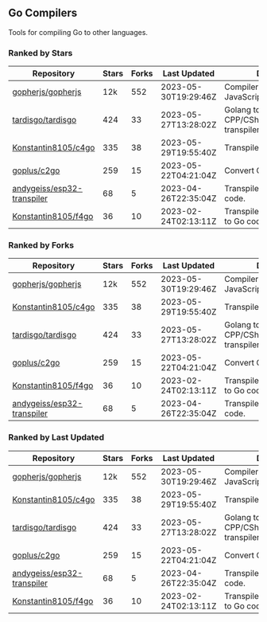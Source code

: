 ## Go Compilers

Tools for compiling Go to other languages.

### Ranked by Stars

| Repository | Stars | Forks | Last Updated | Description | 
|------------|-------|-------|--------------|-------------|
| [gopherjs/gopherjs](https://github.com/gopherjs/gopherjs) | 12k | 552 | 2023-05-30T19:29:46Z |  Compiler from Go to JavaScript. |
| [tardisgo/tardisgo](https://github.com/tardisgo/tardisgo) | 424 | 33 | 2023-05-27T13:28:02Z |  Golang to Haxe to CPP/CSharp/Java/JavaScript transpiler. |
| [Konstantin8105/c4go](https://github.com/Konstantin8105/c4go) | 335 | 38 | 2023-05-29T19:55:40Z |  Transpile C code to Go code. |
| [goplus/c2go](https://github.com/goplus/c2go) | 259 | 15 | 2023-05-22T04:21:04Z |  Convert C code to Go code. |
| [andygeiss/esp32-transpiler](https://github.com/andygeiss/esp32-transpiler) | 68 | 5 | 2023-04-26T22:35:04Z |  Transpile Go into Arduino code. |
| [Konstantin8105/f4go](https://github.com/Konstantin8105/f4go) | 36 | 10 | 2023-02-24T02:13:11Z |  Transpile FORTRAN 77 code to Go code. |

### Ranked by Forks

| Repository | Stars | Forks | Last Updated | Description | 
|------------|-------|-------|--------------|-------------|
| [gopherjs/gopherjs](https://github.com/gopherjs/gopherjs) | 12k | 552 | 2023-05-30T19:29:46Z |  Compiler from Go to JavaScript. |
| [Konstantin8105/c4go](https://github.com/Konstantin8105/c4go) | 335 | 38 | 2023-05-29T19:55:40Z |  Transpile C code to Go code. |
| [tardisgo/tardisgo](https://github.com/tardisgo/tardisgo) | 424 | 33 | 2023-05-27T13:28:02Z |  Golang to Haxe to CPP/CSharp/Java/JavaScript transpiler. |
| [goplus/c2go](https://github.com/goplus/c2go) | 259 | 15 | 2023-05-22T04:21:04Z |  Convert C code to Go code. |
| [Konstantin8105/f4go](https://github.com/Konstantin8105/f4go) | 36 | 10 | 2023-02-24T02:13:11Z |  Transpile FORTRAN 77 code to Go code. |
| [andygeiss/esp32-transpiler](https://github.com/andygeiss/esp32-transpiler) | 68 | 5 | 2023-04-26T22:35:04Z |  Transpile Go into Arduino code. |

### Ranked by Last Updated

| Repository | Stars | Forks | Last Updated | Description | 
|------------|-------|-------|--------------|-------------|
| [gopherjs/gopherjs](https://github.com/gopherjs/gopherjs) | 12k | 552 | 2023-05-30T19:29:46Z |  Compiler from Go to JavaScript. |
| [Konstantin8105/c4go](https://github.com/Konstantin8105/c4go) | 335 | 38 | 2023-05-29T19:55:40Z |  Transpile C code to Go code. |
| [tardisgo/tardisgo](https://github.com/tardisgo/tardisgo) | 424 | 33 | 2023-05-27T13:28:02Z |  Golang to Haxe to CPP/CSharp/Java/JavaScript transpiler. |
| [goplus/c2go](https://github.com/goplus/c2go) | 259 | 15 | 2023-05-22T04:21:04Z |  Convert C code to Go code. |
| [andygeiss/esp32-transpiler](https://github.com/andygeiss/esp32-transpiler) | 68 | 5 | 2023-04-26T22:35:04Z |  Transpile Go into Arduino code. |
| [Konstantin8105/f4go](https://github.com/Konstantin8105/f4go) | 36 | 10 | 2023-02-24T02:13:11Z |  Transpile FORTRAN 77 code to Go code. |

